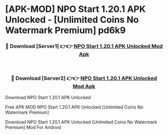 # [APK-MOD] NPO Start 1.20.1 APK Unlocked - [Unlimited Coins No Watermark Premium] pd6k9



<div align="center">
<h3>🔴 Download [Server1] 👉👉 <a href="https://momento.my/?title=NPO_Start_1.20.1_APK_Unlocked">NPO Start 1.20.1 APK Unlocked Mod Apk</a></h3><br>

<h3>🔴 Download [Server2] 👉👉 <a href="https://momento.my/?title=NPO_Start_1.20.1_APK_Unlocked">NPO Start 1.20.1 APK Unlocked Mod Apk</a></h3>
</div>



Download NPO Start 1.20.1 APK Unlocked 

Free APK MOD NPO Start 1.20.1 APK Unlocked [Unlimited Coins No Watermark Premium]

Download NPO Start 1.20.1 APK Unlocked [Unlimited Coins No Watermark Premium] Mod For Android
